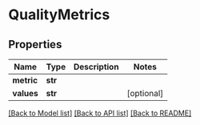 # QualityMetrics

## Properties
Name | Type | Description | Notes
------------ | ------------- | ------------- | -------------
**metric** | **str** |  | 
**values** | **str** |  | [optional] 

[[Back to Model list]](../README.md#documentation-for-models) [[Back to API list]](../README.md#documentation-for-api-endpoints) [[Back to README]](../README.md)


